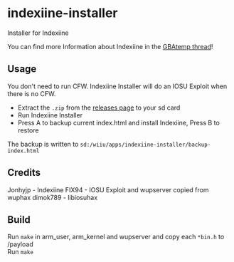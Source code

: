 # indexiine-installer
Installer for Indexiine

You can find more Information about Indexiine in the [GBAtemp thread](https://gbatemp.net/threads/indexiine-load-cfw-during-boot-and-offline-without-a-vc-ds-title.553681/)!

## Usage

You don't need to run CFW. Indexiine Installer will do an IOSU Exploit when there is no CFW.  

* Extract the `.zip` from the [releases page](https://github.com/GaryOderNichts/indexiine-installer/releases) to your sd card  
* Run Indexiine Installer
* Press A to backup current index.html and install Indexiine, Press B to restore

The backup is written to `sd:/wiiu/apps/indexiine-installer/backup-index.html`

## Credits

Jonhyjp  - Indexiine
FIX94    - IOSU Exploit and wupserver copied from wuphax
dimok789 - libiosuhax

## Build

Run `make` in arm_user, arm_kernel and wupserver and copy each `*bin.h` to /payload  
Run `make`  